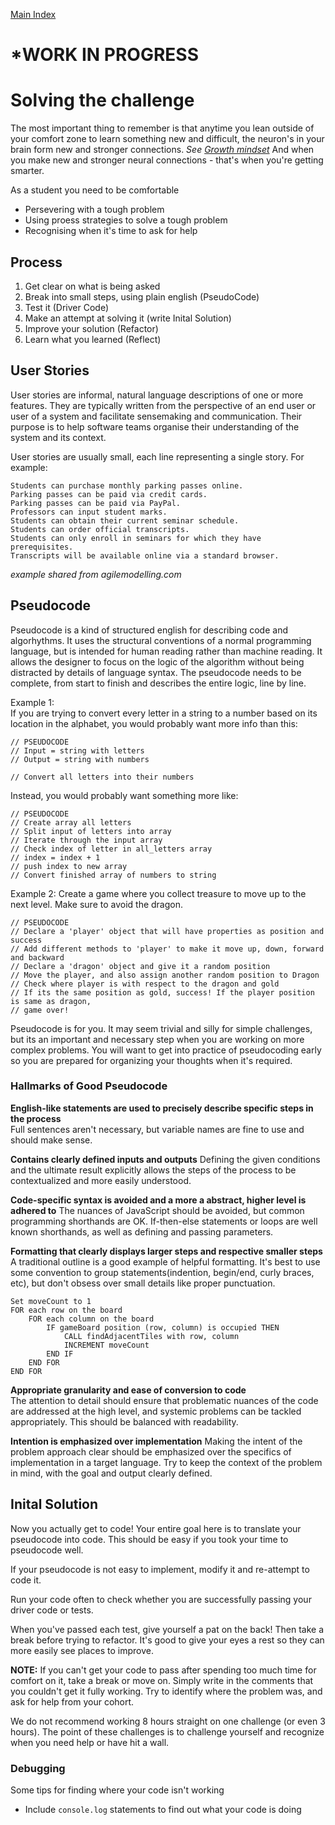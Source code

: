 [Main Index](../README.md)

# *****WORK IN PROGRESS**** 

# Solving the challenge 
The most important thing to remember is that anytime you lean outside of your comfort zone to learn something new and difficult, the neuron's in your brain form new and stronger connections. _See [Growth mindset](growth-mindset.md)_ And when you make new and stronger neural connections - that's when you're getting smarter. 

As a student you need to be comfortable 
- Persevering with a tough problem  
- Using proess strategies to solve a tough problem  
- Recognising when it's time to ask for help  

## Process 
1. Get clear on what is being asked 
2. Break into small steps, using plain english (PseudoCode) 
4. Test it (Driver Code) 
3. Make an attempt at solving it (write Inital Solution) 
5. Improve your solution (Refactor) 
6. Learn what you learned (Reflect)


## User Stories
User stories are informal, natural language descriptions of one or more features. They are typically written from the perspective of an end user or user of a system and facilitate sensemaking and communication. Their purpose is to help software teams organise their understanding of the system and its context. 

User stories are usually small, each line representing a single story. For example: 

    Students can purchase monthly parking passes online.  
    Parking passes can be paid via credit cards.  
    Parking passes can be paid via PayPal.  
    Professors can input student marks.  
    Students can obtain their current seminar schedule.  
    Students can order official transcripts.  
    Students can only enroll in seminars for which they have prerequisites.  
    Transcripts will be available online via a standard browser.    

_example shared from agilemodelling.com_
 


## Pseudocode 
Pseudocode is a kind of structured english for describing code and algorhythms. It uses the structural conventions of a normal programming language, but is intended for human reading rather than machine reading. It allows the designer to focus on the logic of the algorithm without being distracted by details of language syntax. The pseudocode needs to be complete, from start to finish and describes the entire logic, line by line. 

Example 1:  
If you are trying to convert every letter in a string to a number based on its location in the alphabet, you would probably want more info than this:

```
// PSEUDOCODE
// Input = string with letters
// Output = string with numbers

// Convert all letters into their numbers
```
Instead, you would probably want something more like:

```
// PSEUDOCODE
// Create array all letters
// Split input of letters into array
// Iterate through the input array 
// Check index of letter in all_letters array
// index = index + 1
// push index to new array
// Convert finished array of numbers to string
```

Example 2:
Create a game where you collect treasure to move up to the next level. Make sure to avoid the dragon. 

```
// PSEUDOCODE
// Declare a 'player' object that will have properties as position and success
// Add different methods to 'player' to make it move up, down, forward and backward
// Declare a 'dragon' object and give it a random position
// Move the player, and also assign another random position to Dragon
// Check where player is with respect to the dragon and gold
// If its the same position as gold, success! If the player position is same as dragon,
// game over!
```

Pseudocode is for you. It may seem trivial and silly for simple challenges, but its an important and necessary step when you are working on more complex problems. You will want to get into practice of pseudocoding early so you are prepared for organizing your thoughts when it's required.


### Hallmarks of Good Pseudocode

__English-like statements are used to precisely describe specific steps in the process__  
Full sentences aren't necessary, but variable names are fine to use and should make sense.

__Contains clearly defined inputs and outputs__ 
Defining the given conditions and the ultimate result explicitly allows the steps of the process to be contextualized and more easily understood.

__Code-specific syntax is avoided and a more a abstract, higher level is adhered to__
The nuances of JavaScript should be avoided, but common programming shorthands are OK. If-then-else statements or loops are well known shorthands, as well as defining and passing parameters.

__Formatting that clearly displays larger steps and respective smaller steps__
A traditional outline is a good example of helpful formatting. It's best to use some convention to group statements(indention, begin/end, curly braces, etc), but don't obsess over small details like proper punctuation.

```
Set moveCount to 1
FOR each row on the board 
    FOR each column on the board 
        IF gameBoard position (row, column) is occupied THEN 
            CALL findAdjacentTiles with row, column
            INCREMENT moveCount 
        END IF 
    END FOR
END FOR
```

__Appropriate granularity and ease of conversion to code__  
The attention to detail should ensure that problematic nuances of the code are addressed at the high level, and systemic problems can be tackled appropriately. This should be balanced with readability.

__Intention is emphasized over implementation__ 
Making the intent of the problem approach clear should be emphasized over the specifics of implementation in a target language. Try to keep the context of the problem in mind, with the goal and output clearly defined.  



## Inital Solution   

Now you actually get to code! Your entire goal here is to translate your pseudocode into code. This should be easy if you took your time to pseudocode well.

If your pseudocode is not easy to implement, modify it and re-attempt to code it. 

Run your code often to check whether you are successfully passing your driver code or tests.

When you've passed each test, give yourself a pat on the back! Then take a break before trying to refactor. It's good to give your eyes a rest so they can more easily see places to improve.

__NOTE:__
If you can't get your code to pass after spending too much time for comfort on it, take a break or move on. Simply write in the comments that you couldn't get it fully working. Try to identify where the problem was, and ask for help from your cohort.

We do not recommend working 8 hours straight on one challenge (or even 3 hours). The point of these challenges is to challenge yourself and recognize when you need help or have hit a wall.


### Debugging
Some tips for finding where your code isn't working

- Include `console.log` statements to find out what your code is doing 



